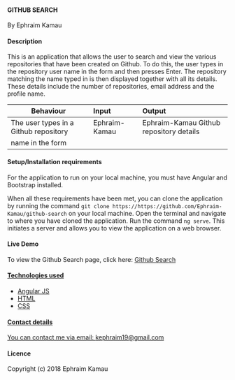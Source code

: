 #### GITHUB SEARCH
By Ephraim Kamau

#### Description
This is an application that allows the user to search and view the various repositories that have been created on Github. To do this, the user types in the repository user name in the form and then presses Enter. The repository matching the name typed in is then displayed together with all its details. These details include the number of repositories, email address and the profile name.

| Behaviour                                   |           Input                      |Output                                  |
| --------------------------------            | :----------------------------------- | :--------------------------------------|
| The user types in a Github repository       | Ephraim-Kamau                        | Ephraim-Kamau Github repository details|
| name in the form                            |                                      |                                        |


#### Setup/Installation requirements
For the application to run on your local machine, you must have Angular and Bootstrap installed.

When all these requirements have been met, you can clone the   application by running the command `git clone https://https://github.com/Ephraim-Kamau/github-search` on your local machine. Open the terminal and navigate to where you have cloned the application. Run the command `ng serve`. This initiates a server and allows you to view the application on a web browser.

#### Live Demo
To view the Github Search page, click here: <a href ="https://ephraim-kamau.github.io/github-search/">Github Search</href>

#### Technologies used
<ul>
<li>Angular JS</li>
<li>HTML</li>
<li>CSS</li>
</ul>

#### Contact details
You can contact me via email: kephraim19@gmail.com

#### Licence
Copyright (c) 2018 Ephraim Kamau
